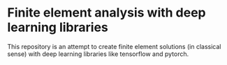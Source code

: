 # Finite element analysis with deep learning libraries 

This repository is an attempt to create finite element solutions (in classical sense) with deep learning libraries like tensorflow and pytorch.


